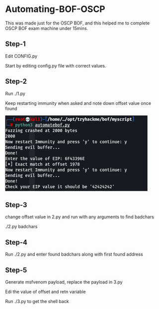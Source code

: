 # Automating-BOF-OSCP
This was made just for the OSCP BOF, and this helped me to complete OSCP BOF exam machine under 15mins.
 
## Step-1
Edit CONFIG.py

Start by editing config.py file with correct values.

## Step-2
Run ./1.py 

Keep restarting immunity when asked and note down offset value once found

![Automating BOF](https://github.com/Sentinal920/Automating-BOF/raw/main/images/automatebof.png)

## Step-3
change offset value in 2.py and run with any arguments to find badchars

./2.py badchars

## Step-4
Run ./2.py and enter found badchars along with first found address

## Step-5
Generate msfvenom payload, replace the payload in 3.py

Edi the value of offset  and retn variable

Run ./3.py to get the shell back
